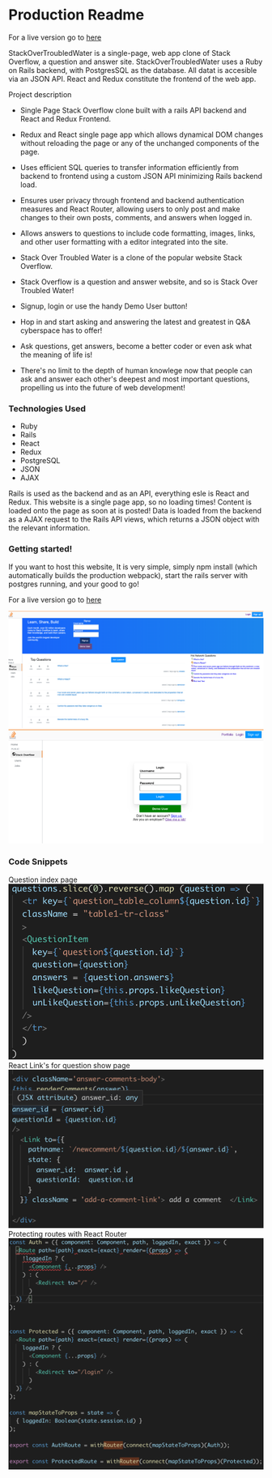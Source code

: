 # Production Readme

For a live version go to [here](https://stack-over-troubled-water.herokuapp.com/)

StackOverTroubledWater is a single-page, web app clone of Stack Overflow, a question and answer site. StackOverTroubledWater uses a Ruby on Rails backend, with PostgresSQL as the database. All datat is accesible via an JSON API. React and Redux constitute the frontend of the web app.


Project description
+ Single Page Stack Overflow clone built with a rails API backend and React and Redux Frontend.
+ Redux and React single page app which allows dynamical DOM changes without reloading the page or any of the unchanged components of the page.
+ Uses efficient SQL queries to transfer information efficiently from backend to frontend using a custom JSON API minimizing Rails backend load.
+ Ensures user privacy through frontend and backend authentication measures and React Router, allowing users to only post and make changes to their own posts, comments, and answers when logged in.
+ Allows answers to questions to include code formatting, images, links, and other user formatting with a editor integrated into the site.

+ Stack Over Troubled Water is a clone of the popular website Stack Overflow. 
+ Stack Overflow is a question and answer website, and so is Stack Over Troubled Water! 
+ Signup, login or use the handy Demo User button! 
+ Hop in and start asking and answering the latest and greatest in Q&A cyberspace has to offer! 
+ Ask questions, get answers, become a better coder or even ask what the meaning of life is! 
+ There's no limit to the depth of human knowlege now that people can ask and answer each other's deepest and most important questions, propelling us into the future of web development!

### Technologies  Used

+ Ruby
+ Rails
+ React
+ Redux
+ PostgreSQL 
+ JSON
+ AJAX

Rails is used as the backend and as an API, everything esle is React and Redux. This website is a single page app, so no loading times! Content is loaded onto the page as soon at is posted! Data is loaded from the backend as a AJAX request to the Rails API views, which returns a JSON object with the relevant information.

### Getting started!

If you want to host this website, It is very simple, simply npm install (which automatically builds the production webpack), start the rails server with postgres running, and your good to go!  

For a live version go to [here](https://stack-over-troubled-water.herokuapp.com/)

![screenshot](/stackscreenshot2.png)
![screenshot](/screenshot3.png)
### Code Snippets
Question index page
![code snippet](/code_snippet_1.png)
React Link's for question show page
![code snippet](/code_snippet_2.png)
Protecting routes with React Router
![code snippet](/code_snippet_3.png)



